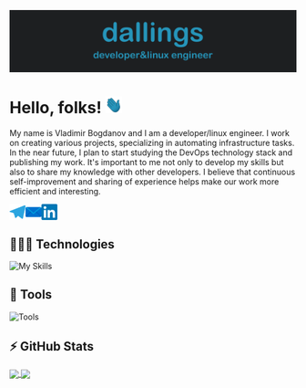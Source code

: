 ![Header](icons/readme_header.png "Header")

# Hello, folks! <img src="icons/wave.gif" width="30px" height="30px" />

My name is Vladimir Bogdanov and I am a developer/linux engineer. I work on creating various projects, specializing in automating infrastructure tasks. In the near future, I plan to start studying the DevOps technology stack and publishing my work. It's important to me not only to develop my skills but also to share my knowledge with other developers. I believe that continuous self-improvement and sharing of experience helps make our work more efficient and interesting.

<a href='https://t.me/dallings'>
<img align="left" width="28" alt="dallings Telegram" src="icons/telegram.svg" />
</a>

<a href="mailto:vd.bogdanov@linuxdev.ru">
<img align="left" width="28" alt="dallings Mail" src="icons/mail.svg" />
</a>

<a href='https://www.linkedin.com/in/dallings'>
<img align="center" alt="Sagar Choudhary Linkedin" width="28" src="icons/linkedin.svg" />
</a>

## 👨🏼‍💻 Technologies

![My Skills](https://skillicons.dev/icons?i=py,flask,bash,postgres,ansible,docker,nginx,git,html&theme=dark)

## 🔧 Tools

![Tools](https://skillicons.dev/icons?i=vscode,matlab,linux,github,stackoverflow,ps&theme=dark)

## ⚡️ GitHub Stats

<a href="https://github.com/dallings/dallings">
  <img align="center" src="https://github-readme-stats.vercel.app/api?username=dallings&show_icons=true&count_private=true&title_color=2695ba&text_color=afbac6&icon_color=2695ba&bg_color=1d1f21&border_color=2695ba&line_height=27" />
</a>

<a href="https://github.com/dallings/dallings">
  <img align="center" src="https://github-readme-stats.vercel.app/api/top-langs/?username=dallings&langs_count=3&title_color=2695ba&text_color=afbac6&icon_color=2695ba&bg_color=1d1f21&border_color=2695ba&card_width=375&line_height=27&" />
</a>


<!-- Resources -->
<!-- icons: https://github.com/tandpfun/skill-icons -->
<!-- GitHub Stats: https://github.com/anuraghazra/github-readme-stats -->
<!-- Awesome GitHub Profile README: https://github.com/abhisheknaiidu/awesome-github-profile-readme -->